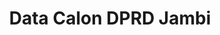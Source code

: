 ---
title: Data Calon DPRD Jambi
organization: KPU REPUBLIK INDONESIA
notes: Data Calon DPRD Jambi
resources:
  - name: CSV Data Calon DPRD Jambi
    url: 'https://github.com/pemiluAPI/pemilu-data/raw/master/calon/2014/dprd_jambi/calon-dprd_jambi.csv'
    format: csv
category:
  - Calon
maintainer: ''
maintainer_email: ''
---
